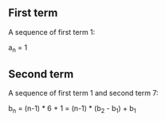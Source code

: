 ## First term
A sequence of first term 1:

a<sub>n</sub> = 1

## Second term
A sequence of first term 1 and second term 7:

b<sub>n</sub> = (n-1) * 6 + 1 = (n-1) * (b<sub>2</sub> - b<sub>1</sub>) + b<sub>1</sub>
